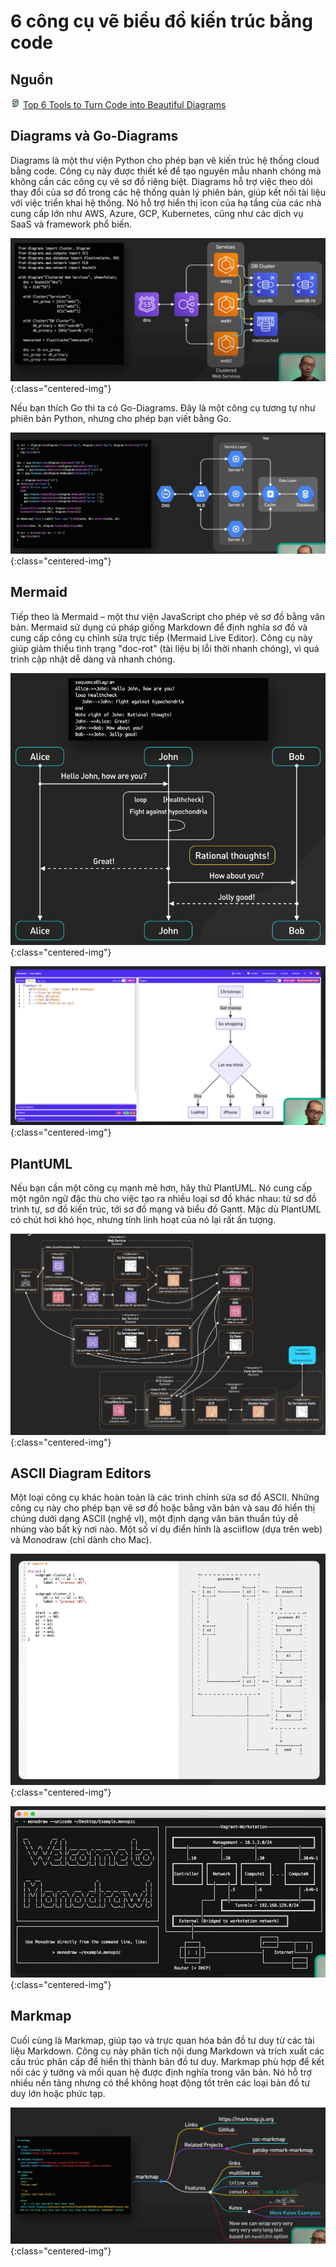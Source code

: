 # 6 công cụ vẽ biểu đồ kiến trúc bằng code

## Nguồn

<img src="../../assets/images/bytebytego.png" width="16" height="16"/> [Top 6 Tools to Turn Code into Beautiful Diagrams](https://www.youtube.com/watch?v=jCd6XfWLZsg)

## Diagrams và Go-Diagrams

Diagrams là một thư viện Python cho phép bạn vẽ kiến trúc hệ thống cloud bằng code. Công cụ này được thiết kế để tạo nguyên mẫu nhanh chóng mà không cần các công cụ vẽ sơ đồ riêng biệt. Diagrams hỗ trợ việc theo dõi thay đổi của sơ đồ trong các hệ thống quản lý phiên bản, giúp kết nối tài liệu với việc triển khai hệ thống. Nó hỗ trợ hiển thị icon của hạ tầng của các nhà cung cấp lớn như AWS, Azure, GCP, Kubernetes, cũng như các dịch vụ SaaS và framework phổ biến.

![](../assets/ByteByteGo/diagramming-with-code/figure1.png){:class="centered-img"}

Nếu bạn thích Go thì ta có Go-Diagrams. Đây là một công cụ tương tự như phiên bản Python, nhưng cho phép bạn viết bằng Go.

![](../assets/ByteByteGo/diagramming-with-code/figure2.png){:class="centered-img"}

## Mermaid

Tiếp theo là Mermaid – một thư viện JavaScript cho phép vẽ sơ đồ bằng văn bản. Mermaid sử dụng cú pháp giống Markdown để định nghĩa sơ đồ và cung cấp công cụ chỉnh sửa trực tiếp (Mermaid Live Editor). Công cụ này giúp giảm thiểu tình trạng "doc-rot" (tài liệu bị lỗi thời nhanh chóng), vì quá trình cập nhật dễ dàng và nhanh chóng.

![](../assets/ByteByteGo/diagramming-with-code/figure3.png){:class="centered-img"}

![](../assets/ByteByteGo/diagramming-with-code/figure4.png){:class="centered-img"}

## PlantUML

Nếu bạn cần một công cụ mạnh mẽ hơn, hãy thử PlantUML. Nó cung cấp một ngôn ngữ đặc thù cho việc tạo ra nhiều loại sơ đồ khác nhau: từ sơ đồ trình tự, sơ đồ kiến trúc, tới sơ đồ mạng và biểu đồ Gantt. Mặc dù PlantUML có chút hơi khó học, nhưng tính linh hoạt của nó lại rất ấn tượng.

![](../assets/ByteByteGo/diagramming-with-code/figure5.png){:class="centered-img"}

## ASCII Diagram Editors

Một loại công cụ khác hoàn toàn là các trình chỉnh sửa sơ đồ ASCII. Những công cụ này cho phép bạn vẽ sơ đồ hoặc bằng văn bản và sau đó hiển thị chúng dưới dạng ASCII (nghệ vl), một định dạng văn bản thuần túy dễ nhúng vào bất kỳ nơi nào. Một số ví dụ điển hình là asciiflow (dựa trên web) và Monodraw (chỉ dành cho Mac).

![](../assets/ByteByteGo/diagramming-with-code/figure6.png){:class="centered-img"}

![](../assets/ByteByteGo/diagramming-with-code/figure7.png){:class="centered-img"}

## Markmap

Cuối cùng là Markmap, giúp tạo và trực quan hóa bản đồ tư duy từ các tài liệu Markdown. Công cụ này phân tích nội dung Markdown và trích xuất các cấu trúc phân cấp để hiển thị thành bản đồ tư duy. Markmap phù hợp để kết nối các ý tưởng và mối quan hệ được định nghĩa trong văn bản. Nó hỗ trợ nhiều nền tảng nhưng có thể không hoạt động tốt trên các loại bản đồ tư duy lớn hoặc phức tạp.

![](../assets/ByteByteGo/diagramming-with-code/figure8.png){:class="centered-img"}
